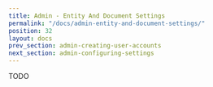 ```yaml
---
title: Admin - Entity And Document Settings
permalink: "/docs/admin-entity-and-document-settings/"
position: 32
layout: docs
prev_section: admin-creating-user-accounts
next_section: admin-configuring-settings
---
```


TODO
